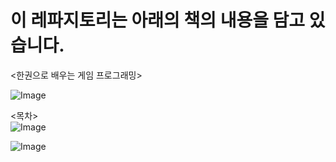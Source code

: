 # 이 레파지토리는 아래의 책의 내용을 담고 있습니다.
<한권으로 배우는 게임 프로그래밍><br>

![Image](https://github.com/user-attachments/assets/f184c9e0-8e66-48f1-8ed7-96e62985c9d3)

<목차><br>
![Image](https://github.com/user-attachments/assets/27b58f69-1a64-42d5-b3b9-fa1f54f9730e)

![Image](https://github.com/user-attachments/assets/40e523f9-1770-4292-95d1-45063df2d39f)
